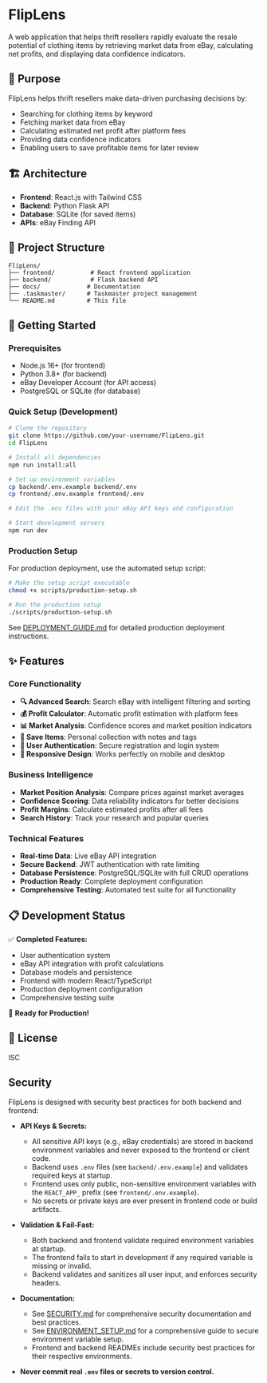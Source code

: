# FlipLens

A web application that helps thrift resellers rapidly evaluate the resale potential of clothing items by retrieving market data from eBay, calculating net profits, and displaying data confidence indicators.

## 🎯 Purpose

FlipLens helps thrift resellers make data-driven purchasing decisions by:
- Searching for clothing items by keyword
- Fetching market data from eBay
- Calculating estimated net profit after platform fees
- Providing data confidence indicators
- Enabling users to save profitable items for later review

## 🏗️ Architecture

- **Frontend**: React.js with Tailwind CSS
- **Backend**: Python Flask API
- **Database**: SQLite (for saved items)
- **APIs**: eBay Finding API

## 📁 Project Structure

```
FlipLens/
├── frontend/          # React frontend application
├── backend/           # Flask backend API
├── docs/             # Documentation
├── .taskmaster/      # Taskmaster project management
└── README.md         # This file
```

## 🚀 Getting Started

### Prerequisites
- Node.js 16+ (for frontend)
- Python 3.8+ (for backend)
- eBay Developer Account (for API access)
- PostgreSQL or SQLite (for database)

### Quick Setup (Development)
```bash
# Clone the repository
git clone https://github.com/your-username/FlipLens.git
cd FlipLens

# Install all dependencies
npm run install:all

# Set up environment variables
cp backend/.env.example backend/.env
cp frontend/.env.example frontend/.env

# Edit the .env files with your eBay API keys and configuration

# Start development servers
npm run dev
```

### Production Setup
For production deployment, use the automated setup script:

```bash
# Make the setup script executable
chmod +x scripts/production-setup.sh

# Run the production setup
./scripts/production-setup.sh
```

See [DEPLOYMENT_GUIDE.md](DEPLOYMENT_GUIDE.md) for detailed production deployment instructions.

## ✨ Features

### Core Functionality
- **🔍 Advanced Search**: Search eBay with intelligent filtering and sorting
- **💰 Profit Calculator**: Automatic profit estimation with platform fees
- **📊 Market Analysis**: Confidence scores and market position indicators
- **💾 Save Items**: Personal collection with notes and tags
- **👤 User Authentication**: Secure registration and login system
- **📱 Responsive Design**: Works perfectly on mobile and desktop

### Business Intelligence
- **Market Position Analysis**: Compare prices against market averages
- **Confidence Scoring**: Data reliability indicators for better decisions
- **Profit Margins**: Calculate estimated profits after all fees
- **Search History**: Track your research and popular queries

### Technical Features
- **Real-time Data**: Live eBay API integration
- **Secure Backend**: JWT authentication with rate limiting
- **Database Persistence**: PostgreSQL/SQLite with full CRUD operations
- **Production Ready**: Complete deployment configuration
- **Comprehensive Testing**: Automated test suite for all functionality

## 📋 Development Status

✅ **Completed Features:**
- User authentication system
- eBay API integration with profit calculations
- Database models and persistence
- Frontend with modern React/TypeScript
- Production deployment configuration
- Comprehensive testing suite

🚀 **Ready for Production!**

## 📝 License

ISC 

## Security

FlipLens is designed with security best practices for both backend and frontend:

- **API Keys & Secrets:**
  - All sensitive API keys (e.g., eBay credentials) are stored in backend environment variables and never exposed to the frontend or client code.
  - Backend uses `.env` files (see `backend/.env.example`) and validates required keys at startup.
  - Frontend uses only public, non-sensitive environment variables with the `REACT_APP_` prefix (see `frontend/.env.example`).
  - No secrets or private keys are ever present in frontend code or build artifacts.

- **Validation & Fail-Fast:**
  - Both backend and frontend validate required environment variables at startup.
  - The frontend fails to start in development if any required variable is missing or invalid.
  - Backend validates and sanitizes all user input, and enforces security headers.

- **Documentation:**
  - See [SECURITY.md](SECURITY.md) for comprehensive security documentation and best practices.
  - See [ENVIRONMENT_SETUP.md](ENVIRONMENT_SETUP.md) for a comprehensive guide to secure environment variable setup.
  - Frontend and backend READMEs include security best practices for their respective environments.

- **Never commit real `.env` files or secrets to version control.** 